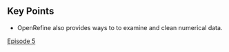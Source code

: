 ## Key Points

- OpenRefine also provides ways to to examine and clean numerical data.

[Episode 5](episode5.md)
